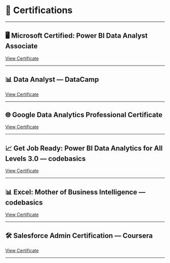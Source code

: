 # 🏅 Certifications

---

## 🖥️ Microsoft Certified: Power BI Data Analyst Associate  
[View Certificate](https://learn.microsoft.com/en-gb/users/muhammadaliraza-4391/transcript/dzqkxt8m042qenm)  
<!-- ![Microsoft Power BI Certificate](../../assets/image/ms_powerbi_certificate.jpg) -->

---

## 📊 Data Analyst — DataCamp  
[View Certificate](https://www.datacamp.com/completed/statement-of-accomplishment/track/b4175e4cfcb59731e09271f01a6ded1f57ef1f39)  
<!-- ![DataCamp Certificate](https://cdn.datacamp.com/certificate_placeholder.png) -->

---

## 🌐 Google Data Analytics Professional Certificate  
[View Certificate](https://www.coursera.org/account/accomplishments/professional-cert/M742BEA6F2BX)  
<!-- ![Google Data Analytics Certificate](https://coursera.org/share/google-data-analytics-certificate-badge.png) -->

---

## 📈 Get Job Ready: Power BI Data Analytics for All Levels 3.0 — codebasics  
[View Certificate](https://codebasics.io/certificate/CB-49-146739)  
<!-- ![codebasics Power BI Certificate](https://codebasics.io/certificate_placeholder.png) -->

---

## 📊 Excel: Mother of Business Intelligence — codebasics  
[View Certificate](https://codebasics.io/certificate/CB-51-146739)  
<!-- ![codebasics Excel Certificate](https://codebasics.io/certificate_placeholder.png) -->

---

## 🛠️ Salesforce Admin Certification — Coursera  
[View Certificate](https://www.coursera.org/account/accomplishments/specialization/M192DWT65YE5)  
<!-- ![Salesforce Admin Certificate](https://coursera.org/share/salesforce-admin-certificate-badge.png) -->

---

<!-- 
Replace the # in [View Certificate](#) with your actual certificate URLs.
Replace the image URLs with your actual certificate image links if available.
-->

